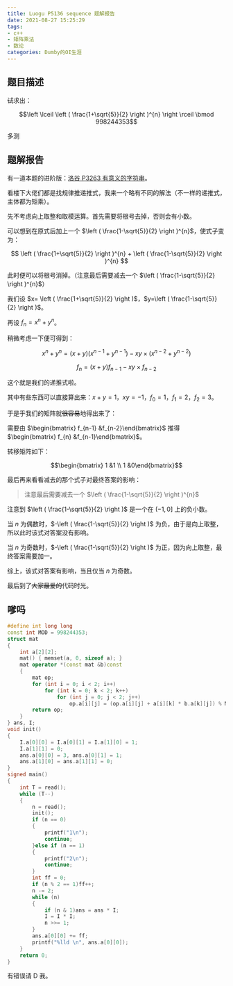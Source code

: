 ```yaml
---
title: Luogu P5136 sequence 题解报告
date: 2021-08-27 15:25:29
tags:
- c++
- 矩阵乘法
- 数论
categories: Dumby的OI生涯
---
```


## 题目描述

~~试~~求出：

$$\left \lceil \left ( \frac{1+\sqrt{5}}{2}  \right )^{n}  \right \rceil \bmod 998244353$$

多测<!--more-->

## 题解报告

有一道本题的进阶版：[洛谷 P3263 有意义的字符串](https://www.luogu.com.cn/problem/P3263)。

看楼下大佬们都是找规律推递推式，我来一个略有不同的解法（不一样的递推式，主体都为矩乘）。

先不考虑向上取整和取模运算。首先需要将根号去掉，否则会有小数。

可以想到在原式后加上一个 $\left ( \frac{1-\sqrt{5}}{2}  \right )^{n}$，使式子变为：

$$ \left ( \frac{1+\sqrt{5}}{2}  \right )^{n} + \left ( \frac{1-\sqrt{5}}{2}  \right )^{n} $$

此时便可以将根号消掉。（注意最后需要减去一个 $\left ( \frac{1-\sqrt{5}}{2}  \right )^{n}$）

我们设 $x= \left ( \frac{1+\sqrt{5}}{2}  \right )$，$y=\left ( \frac{1-\sqrt{5}}{2}  \right )$。

再设 $f_{n}=x^{n}+y^{n}$。

稍微考虑一下便可得到：

$$x^{n}+y^{n}=\left ( x+y \right ) \left ( x^{n-1}+y^{n-1} \right ) -xy \times \left ( x^{n-2}+y^{n-2} \right )$$

$$f_{n}=\left ( x+y \right )f_{n-1}-xy \times f_{n-2} $$

这个就是我们的递推式啦。

其中有些东西可以直接算出来：$x+y=1$，$xy=-1$，$f_{0}=1$，$f_{1}=2$，$f_{2}=3$。

于是乎我们的矩阵就~~很容易~~地得出来了：

需要由 $\begin{bmatrix} f_{n-1} &f_{n-2}\end{bmatrix}$ 推得 $\begin{bmatrix} f_{n} &f_{n-1}\end{bmatrix}$。

转移矩阵如下：

$$\begin{bmatrix} 1 &1 \\ 1 &0\end{bmatrix}$$

最后再来看看减去的那个式子对最终答案的影响：

> 注意最后需要减去一个 $\left ( \frac{1-\sqrt{5}}{2}  \right )^{n}$

注意到 $\left ( \frac{1-\sqrt{5}}{2}  \right )$ 是一个在 $\left ( -1,0 \right ]$ 上的负小数。

当 $n$ 为偶数时，$-\left ( \frac{1-\sqrt{5}}{2}  \right )$ 为负，由于是向上取整，所以此时该式对答案没有影响。

当 $n$ 为奇数时，$-\left ( \frac{1-\sqrt{5}}{2}  \right )$ 为正，因为向上取整，最终答案需要加一。

综上，该式对答案有影响，当且仅当 $n$ 为奇数。

最后到了~~大家最爱的~~代码时光。

## 嗲吗
```cpp
#define int long long
const int MOD = 998244353;
struct mat 
{
	int a[2][2];
	mat() { memset(a, 0, sizeof a); }
	mat operator *(const mat &b)const 
	{
		mat op;
		for (int i = 0; i < 2; i++)
			for (int k = 0; k < 2; k++)
				for (int j = 0; j < 2; j++)
					op.a[i][j] = (op.a[i][j] + a[i][k] * b.a[k][j]) % MOD;
		return op;
	}
} ans, I;
void init() 
{
	I.a[0][0] = I.a[0][1] = I.a[1][0] = 1;
	I.a[1][1] = 0;
	ans.a[0][0] = 3, ans.a[0][1] = 1;
	ans.a[1][0] = ans.a[1][1] = 0;
}
signed main() 
{
	int T = read();
	while (T--) 
	{
		n = read();
		init();
		if (n == 0) 
		{
			printf("1\n");
			continue;
		}else if (n == 1) 
		{
			printf("2\n");
			continue;
		}
		int ff = 0;
		if (n % 2 == 1)ff++;
		n -= 2;
		while (n) 
		{
			if (n & 1)ans = ans * I;
			I = I * I;
			n >>= 1;
		}
		ans.a[0][0] += ff;
		printf("%lld \n", ans.a[0][0]);
	}
	return 0;
}
```
有错误请 D 我。
